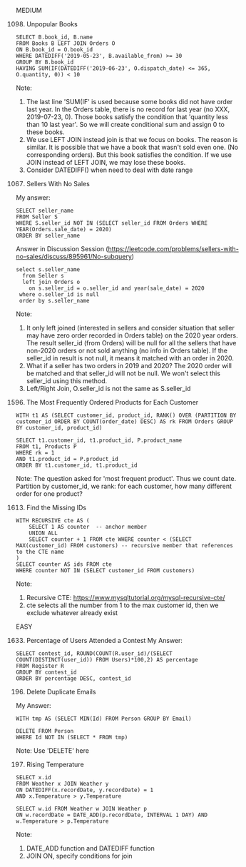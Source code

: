 
MEDIUM

1098. Unpopular Books

```MY SQL
SELECT B.book_id, B.name
FROM Books B LEFT JOIN Orders O
ON B.book_id = O.book_id
WHERE DATEDIFF('2019-05-23', B.available_from) >= 30
GROUP BY B.book_id
HAVING SUM(IF(DATEDIFF('2019-06-23', O.dispatch_date) <= 365, O.quantity, 0)) < 10
```
Note: 
1) The last line 'SUM(IF' is used because some books did not have order last year. In the Orders table, there is no record for last year (no XXX, 2019-07-23, 0). Those books satisfy the condition that 'quantity less than 10 last year'. So we will create conditional sum and assign 0 to these books.
2) We use LEFT JOIN instead join is that we focus on books. The reason is similar. It is possible that we have a book that wasn't sold even one. (No corresponding orders). But this book satisfies the condition. If we use JOIN instead of LEFT JOIN, we may lose these books.
3) Consider DATEDIFF() when need to deal with date range

1067. Sellers With No Sales

My answer:

```MY SQL
SELECT seller_name
FROM Seller S 
WHERE S.seller_id NOT IN (SELECT seller_id FROM Orders WHERE YEAR(Orders.sale_date) = 2020)
ORDER BY seller_name
```

Answer in Discussion Session (https://leetcode.com/problems/sellers-with-no-sales/discuss/895961/No-subquery)

```MY SQL
select s.seller_name
  from Seller s
  left join Orders o
    on s.seller_id = o.seller_id and year(sale_date) = 2020 
 where o.seller_id is null
 order by s.seller_name
```
Note:
1) It only left joined (interested in sellers and consider situation that seller may have zero order recorded in Orders table) on the 2020 year orders. The result seller_id (from Orders) will be null for all the sellers that have non-2020 orders or not sold anything (no info in Orders table). If the seller_id in result is not null, it means it matched with an order in 2020. 
2) What if a seller has two orders in 2019 and 2020? The 2020 order will be matched and that seller_id will not be null. We won't select this seller_id using this method.
3) Left/Right Join, O.seller_id is not the same as S.seller_id


1596. The Most Frequently Ordered Products for Each Customer
```MY SQL
WITH t1 AS (SELECT customer_id, product_id, RANK() OVER (PARTITION BY customer_id ORDER BY COUNT(order_date) DESC) AS rk FROM Orders GROUP BY customer_id, product_id)

SELECT t1.customer_id, t1.product_id, P.product_name
FROM t1, Products P
WHERE rk = 1
AND t1.product_id = P.product_id
ORDER BY t1.customer_id, t1.product_id 
```
Note:
The question asked for 'most frequent product'. Thus we count date.
Partition by customer_id, we rank: for each customer, how many different order for one product?

1613. Find the Missing IDs

```MY SQL
WITH RECURSIVE cte AS (
    SELECT 1 AS counter  -- anchor member
    UNION ALL
    SELECT counter + 1 FROM cte WHERE counter < (SELECT MAX(customer_id) FROM customers) -- recursive member that references to the CTE name
)
SELECT counter AS ids FROM cte
WHERE counter NOT IN (SELECT customer_id FROM customers)
```
Note: 
1) Recursive CTE: https://www.mysqltutorial.org/mysql-recursive-cte/
2) cte selects all the number from 1 to the max customer id, then we exclude whatever already exist

EASY

1633. Percentage of Users Attended a Contest
My Answer:
```MY SQL
SELECT contest_id, ROUND(COUNT(R.user_id)/(SELECT COUNT(DISTINCT(user_id)) FROM Users)*100,2) AS percentage
FROM Register R
GROUP BY contest_id
ORDER BY percentage DESC, contest_id
```

196. Delete Duplicate Emails

My Answer:

```MY SQL
WITH tmp AS (SELECT MIN(Id) FROM Person GROUP BY Email)

DELETE FROM Person
WHERE Id NOT IN (SELECT * FROM tmp)
```
Note:
Use 'DELETE' here

197. Rising Temperature

```MY SQL
SELECT x.id
FROM Weather x JOIN Weather y
ON DATEDIFF(x.recordDate, y.recordDate) = 1
AND x.Temperature > y.Temperature
```

```MY SQL
SELECT w.id FROM Weather w JOIN Weather p
ON w.recordDate = DATE_ADD(p.recordDate, INTERVAL 1 DAY) AND w.Temperature > p.Temperature
```
Note:
1) DATE_ADD function and DATEDIFF function
2) JOIN ON, specify conditions for join




